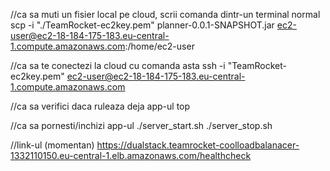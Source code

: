 //ca sa muti un fisier local pe cloud, scrii comanda dintr-un terminal normal
scp -i "./TeamRocket-ec2key.pem" planner-0.0.1-SNAPSHOT.jar ec2-user@ec2-18-184-175-183.eu-central-1.compute.amazonaws.com:/home/ec2-user

//ca sa te conectezi la cloud cu comanda asta
ssh -i "TeamRocket-ec2key.pem" ec2-user@ec2-18-184-175-183.eu-central-1.compute.amazonaws.com

//ca sa verifici daca ruleaza deja app-ul
top

//ca sa pornesti/inchizi app-ul
./server_start.sh
./server_stop.sh

//link-ul (momentan)
https://dualstack.teamrocket-coolloadbalanacer-1332110150.eu-central-1.elb.amazonaws.com/healthcheck